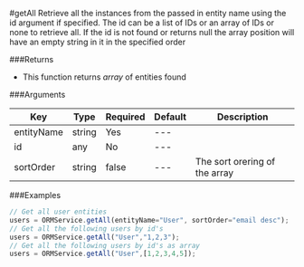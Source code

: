#getAll
Retrieve all the instances from the passed in entity name using the id argument if specified. The id can be a list of IDs or an array of IDs or none to retrieve all. If the id is not found or returns null the array position will have an empty string in it in the specified order


###Returns

* This function returns *array* of entities found


###Arguments

| Key | Type | Required | Default | Description |
| --- | --- | --- | --- | --- |
| entityName | string | Yes | --- |  |
| id | any | No | --- |  |
| sortOrder | string | false | --- | The sort orering of the array |

###Examples

```javascript
// Get all user entities
users = ORMService.getAll(entityName="User", sortOrder="email desc");
// Get all the following users by id's
users = ORMService.getAll("User","1,2,3");
// Get all the following users by id's as array
users = ORMService.getAll("User",[1,2,3,4,5]);
```